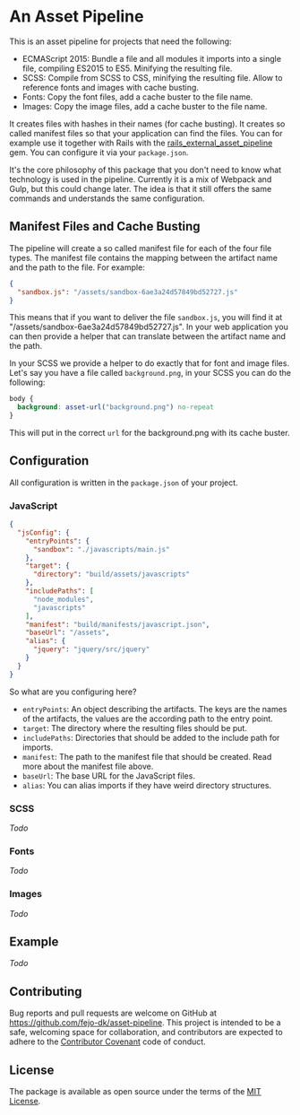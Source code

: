 # An Asset Pipeline

This is an asset pipeline for projects that need the following:

* ECMAScript 2015: Bundle a file and all modules it imports into a single file, compiling ES2015 to ES5. Minifying the resulting file.
* SCSS: Compile from SCSS to CSS, minifying the resulting file. Allow to reference fonts and images with cache busting.
* Fonts: Copy the font files, add a cache buster to the file name.
* Images: Copy the image files, add a cache buster to the file name.

It creates files with hashes in their names (for cache busting). It creates so called manifest files so that your application can find the files. You can for example use it together with Rails with the [rails_external_asset_pipeline](https://rubygems.org/gems/rails_external_asset_pipeline) gem. You can configure it via your `package.json`.

It's the core philosophy of this package that you don't need to know what technology is used in the pipeline. Currently it is a mix of Webpack and Gulp, but this could change later. The idea is that it still offers the same commands and understands the same configuration.

## Manifest Files and Cache Busting

The pipeline will create a so called manifest file for each of the four file types. The manifest file contains the mapping between the artifact name and the path to the file. For example:

```json
{
  "sandbox.js": "/assets/sandbox-6ae3a24d57849bd52727.js"
}
```

This means that if you want to deliver the file `sandbox.js`, you will find it at "/assets/sandbox-6ae3a24d57849bd52727.js". In your web application you can then provide a helper that can translate between the artifact name and the path.

In your SCSS we provide a helper to do exactly that for font and image files. Let's say you have a file called `background.png`, in your SCSS you can do the following:

```scss
body {
  background: asset-url("background.png") no-repeat
}
```

This will put in the correct `url` for the background.png with its cache buster.

## Configuration

All configuration is written in the `package.json` of your project.

### JavaScript

```json
{
  "jsConfig": {
    "entryPoints": {
      "sandbox": "./javascripts/main.js"
    },
    "target": {
      "directory": "build/assets/javascripts"
    },
    "includePaths": [
      "node_modules",
      "javascripts"
    ],
    "manifest": "build/manifests/javascript.json",
    "baseUrl": "/assets",
    "alias": {
      "jquery": "jquery/src/jquery"
    }
  }
}
```

So what are you configuring here?

* `entryPoints`: An object describing the artifacts. The keys are the names of the artifacts, the values are the according path to the entry point.
* `target`: The directory where the resulting files should be put.
* `includePaths`: Directories that should be added to the include path for imports.
* `manifest`: The path to the manifest file that should be created. Read more about the manifest file above.
* `baseUrl`: The base URL for the JavaScript files.
* `alias`: You can alias imports if they have weird directory structures.

### SCSS

*Todo*

### Fonts

*Todo*

### Images

*Todo*

## Example

*Todo*

## Contributing

Bug reports and pull requests are welcome on GitHub at https://github.com/fejo-dk/asset-pipeline. This project is intended to be a safe, welcoming space for collaboration, and contributors are expected to adhere to the [Contributor Covenant](http://contributor-covenant.org) code of conduct.

## License

The package is available as open source under the terms of the [MIT License](http://opensource.org/licenses/MIT).
